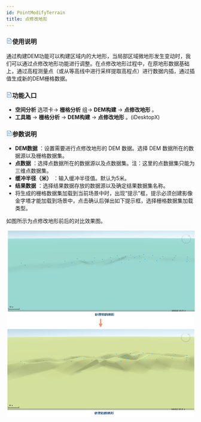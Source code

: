 ```yaml
---
id: PointModifyTerrain
title: 点修改地形
---
```

### ![](../../img/read.gif)使用说明

通过构建DEM功能可以构建区域内的大地形，当局部区域微地形发生变动时，我们可以通过点修改地形功能进行调整。在点修改地形过程中，在原地形数据基础上，通过高程测量点（或从等高线中进行采样提取高程点）进行数据内插，通过插值生成新的DEM栅格数据。

### ![](../../img/read.gif)功能入口

  * **空间分析** 选项卡-> **栅格分析** 组-> **DEM构建** -> **点修改地形** 。
  * **工具箱** -> **栅格分析** -> **DEM构建** -> **点修改地形** 。(iDesktopX) 

### ![](../../img/read.gif)参数说明

  * **DEM数据** ：设置需要进行点修改地形的 DEM 数据。选择 DEM 数据所在的数据源以及栅格数据集。
  * **点数据** ：选择点数据所在的数据源以及点数据集。注：这里的点数据集只能为三维点数据集。
  * **缓冲半径（米）** ：输入缓冲半径值。默认为5米。
  * **结果数据** ：选择结果数据存放的数据源以及确定结果数据集名称。
  * 将生成的栅格数据集加载到当前场景中时，出现“提示”框，提示必须创建影像金字塔才能加载到场景中，点击确认后弹出如下提示框，选择栅格数据集加载类型。

如图所示为点修改地形前后的对比效果图。

![](img/ModifyAfter.png)  
